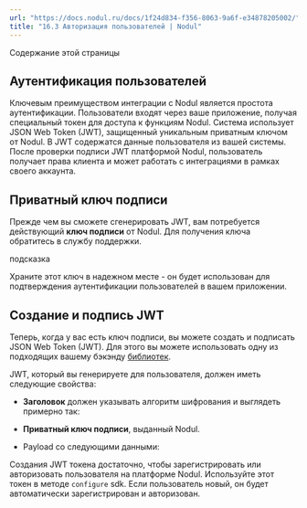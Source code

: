 ```yaml
---
url: "https://docs.nodul.ru/docs/1f24d834-f356-8063-9a6f-e34878205002/"
title: "16.3 Авторизация пользователей | Nodul"
---
```


Содержание этой страницы

## **Аутентификация пользователей** [​](https://docs.nodul.ru/docs/1f24d834-f356-8063-9a6f-e34878205002/\#%D0%B0%D1%83%D1%82%D0%B5%D0%BD%D1%82%D0%B8%D1%84%D0%B8%D0%BA%D0%B0%D1%86%D0%B8%D1%8F-%D0%BF%D0%BE%D0%BB%D1%8C%D0%B7%D0%BE%D0%B2%D0%B0%D1%82%D0%B5%D0%BB%D0%B5%D0%B9 "Прямая ссылка на аутентификация-пользователей")

Ключевым преимуществом интеграции с Nodul является простота аутентификации. Пользователи входят через ваше приложение, получая специальный токен для доступа к функциям Nodul. Система использует JSON Web Token (JWT), защищенный уникальным приватным ключом от Nodul. В JWT содержатся данные пользователя из вашей системы. После проверки подписи JWT платформой Nodul, пользователь получает права клиента и может работать с интеграциями в рамках своего аккаунта.

## Приватный ключ подписи [​](https://docs.nodul.ru/docs/1f24d834-f356-8063-9a6f-e34878205002/\#%D0%BF%D1%80%D0%B8%D0%B2%D0%B0%D1%82%D0%BD%D1%8B%D0%B9-%D0%BA%D0%BB%D1%8E%D1%87-%D0%BF%D0%BE%D0%B4%D0%BF%D0%B8%D1%81%D0%B8 "Прямая ссылка на Приватный ключ подписи")

Прежде чем вы сможете сгенерировать JWT, вам потребуется действующий **ключ подписи** от Nodul. Для получения ключа обратитесь в службу поддержки.

подсказка

Храните этот ключ в надежном месте \- он будет использован для подтверждения аутентификации пользователей в вашем приложении.

## **Создание и подпись JWT** [​](https://docs.nodul.ru/docs/1f24d834-f356-8063-9a6f-e34878205002/\#%D1%81%D0%BE%D0%B7%D0%B4%D0%B0%D0%BD%D0%B8%D0%B5-%D0%B8-%D0%BF%D0%BE%D0%B4%D0%BF%D0%B8%D1%81%D1%8C-jwt "Прямая ссылка на создание-и-подпись-jwt")

Теперь, когда у вас есть ключ подписи, вы можете создать и подписать JSON Web Token (JWT). Для этого вы можете использовать одну из подходящих вашему бэкэнду [библиотек](https://jwt.io/libraries).

JWT, который вы генерируете для пользователя, должен иметь следующие свойства:

- **Заголовок** должен указывать алгоритм шифрования и выглядеть примерно так:

- **Приватный ключ подписи**, выданный Nodul.

- Payload со следующими данными:

Создания JWT токена достаточно, чтобы зарегистрировать или авторизовать пользователя на платформе Nodul. Используйте этот токен в методе `configure` sdk. Если пользователь новый, он будет автоматически зарегистрирован и авторизован.